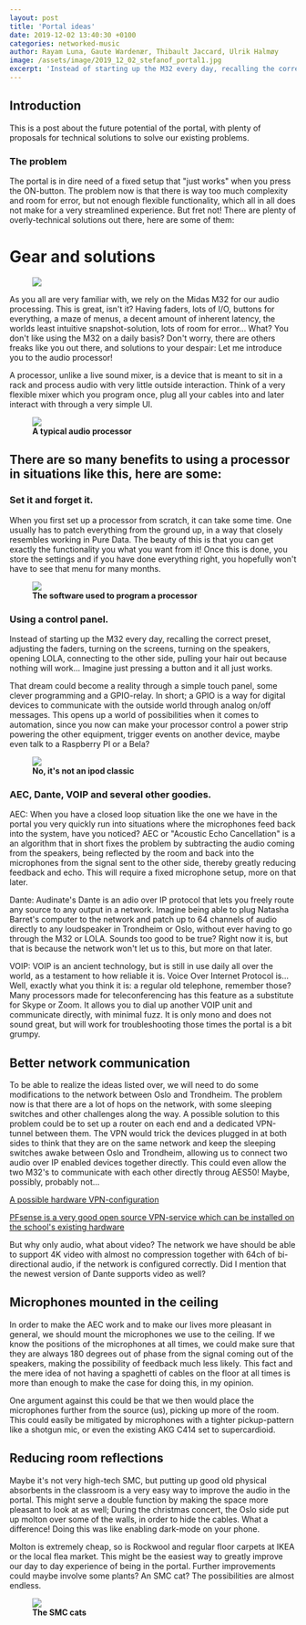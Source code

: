 ```yaml
---
layout: post
title: 'Portal ideas'
date: 2019-12-02 13:40:30 +0100
categories: networked-music
author: Rayam Luna, Gaute Wardenær, Thibault Jaccard, Ulrik Halmøy
image: /assets/image/2019_12_02_stefanof_portal1.jpg
excerpt: 'Instead of starting up the M32 every day, recalling the correct preset, adjusting the faders, turning on the screens, turning on the speakers, opening LOLA, connecting to the other side, pulling your hair out because nothing will work... Imagine just pressing a button and it all just works. '
---
```


## Introduction

This is a post about the future potential of the portal, with plenty of proposals for technical solutions to solve our existing problems.


### The problem
The portal is in dire need of a fixed setup that "just works" when you press the ON-button. The problem now is that there is way too much complexity and room for error, but not enough flexible functionality, which all in all does not make for a very streamlined experience. But fret not! There are plenty of overly-technical solutions out there, here are some of them:

# Gear and solutions
<figure>
<img src="https://www.uio.no/english/studies/programmes/SMC-master/blog/assets/image/2019_12_02_stefanof_gearheaven.gif" align="center" />
<figcaption><strong>   </strong></figcaption>
</figure>

As you all are very familiar with, we rely on the Midas M32 for our audio processing. This is great, isn't it? Having faders, lots of I/O, buttons for everything, a maze of menus, a decent amount of inherent latency, the worlds least intuitive snapshot-solution, lots of room for error... What? You don't like using the M32 on a daily basis? Don't worry, there are others freaks like you out there, and solutions to your despair: Let me introduce you to the audio processor!

A processor, unlike a live sound mixer, is a device that is meant to sit in a rack and process audio with very little outside interaction. Think of a very flexible mixer which you program once, plug all your cables into and later interact with through a very simple UI.

<figure>
<img src="/assets/image/2019_12_02_stefanof_tesira.jpg" align="center" />
<figcaption><strong> A typical audio processor </strong></figcaption>
</figure>

## There are so many benefits to using a processor in situations like this, here are some:

### Set it and forget it.

When you first set up a processor from scratch, it can take some time. One usually has to patch everything from the ground up, in a way that closely resembles working in Pure Data. The beauty of this is that you can get exactly the functionality you what you want from it! Once this is done, you store the settings and if you have done everything right, you hopefully won't have to see that menu for many months.

<figure>
<img src="/assets/image/2019_12_02_stefanof_tesira_software.png" align="center" />
<figcaption><strong>The software used to program a processor</strong></figcaption>
</figure>

### Using a control panel.
Instead of starting up the M32 every day, recalling the correct preset, adjusting the faders, turning on the screens, turning on the speakers, opening LOLA, connecting to the other side, pulling your hair out because nothing will work... Imagine just pressing a button and it all just works.

That dream could become a reality through a simple touch panel, some clever programming and a GPIO-relay. In short; a GPIO is a way for digital devices to communicate with the outside world through analog on/off messages. This opens up a world of possibilities when it comes to automation, since you now can make your processor control a power strip powering the other equipment, trigger events on another device, maybe even talk to a Raspberry PI or a Bela?

<figure>
<img src="/assets/image/2019_12_02_stefanof_biamp_controller.png" align="center" />
<figcaption><strong>No, it's not an ipod classic</strong></figcaption>
</figure>


### AEC, Dante, VOIP and several other goodies.
AEC: When you have a closed loop situation like the one we have in the portal you very quickly run into situations where the microphones feed back into the system, have you noticed? AEC or "Acoustic Echo Cancellation" is a an algorithm that in short fixes the problem by subtracting the audio coming from the speakers, being reflected by the room and back into the microphones from the signal sent to the other side, thereby greatly reducing feedback and echo. This will require a fixed microphone setup, more on that later.

Dante: Audinate's Dante is an adio over IP protocol that lets you freely route any source to any output in a network. Imagine being able to plug Natasha Barret's computer to the network and patch up to 64 channels of audio directly to any loudspeaker in Trondheim or Oslo, without ever having to go through the M32 or LOLA. Sounds too good to be true? Right now it is, but that is because the network won't let us to this, but more on that later.

VOIP: VOIP is an ancient technology, but is still in use daily all over the world, as a testament to how reliable it is. Voice Over Internet Protocol is... Well, exactly what you think it is: a regular old telephone, remember those?  Many processors made for teleconferencing has this feature as a substitute for Skype or Zoom. It allows you to dial up another VOIP unit and communicate directly, with minimal fuzz. It is only mono and does not sound great, but will work for troubleshooting those times the portal is a bit grumpy.

## Better network communication

To be able to realize the ideas listed over, we will need to do some modifications to the network between Oslo and Trondheim. The problem now is that there are a lot of hops on the network, with some sleeping switches and other challenges along the way. A possible solution to this problem could be to set up a router on each end and a dedicated VPN-tunnel between them. The VPN would trick the devices plugged in at both sides to think that they are on the same network and keep the sleeping switches awake between Oslo and Trondheim, allowing us to connect two audio over IP enabled devices together directly. This could even allow the two M32's to communicate with each other directly throug AES50! Maybe, possibly, probably not...

<a href="https://help.ubnt.com/hc/en-us/articles/115011377588-EdgeRouter-Route-Based-Site-to-Site-IPsec-VPN" target="_blank">A possible hardware VPN-configuration </a>

<a href="https://www.pfsense.org/" target="_blank"> PFsense is a very good open source VPN-service which can be installed on the school's existing hardware </a>

But why only audio, what about video?
The network we have should be able to support 4K video with almost no compression together with 64ch of bi-directional audio, if the network is configured correctly. Did I mention that the newest version of Dante supports video as well?


## Microphones mounted in the ceiling

In order to make the AEC work and to make our lives more pleasant in general, we should mount the microphones we use to the ceiling. If we know the positions of the microphones at all times, we could make sure that they are always 180 degrees out of phase from the signal coming out of the speakers, making the possibility of feedback much less likely. This fact and the mere idea of not having a spaghetti of cables on the floor at all times is more than enough to make the case for doing this, in my opinion.

One argument against this could be that we then would place the microphones further from the source (us), picking up more of the room. This could easily be mitigated by microphones with a tighter pickup-pattern like a shotgun mic, or even the existing AKG C414 set to supercardioid.

## Reducing room reflections

Maybe it's not very high-tech SMC, but putting up good old physical absorbents in the classroom is a very easy way to improve the audio in the portal. This might serve a double function by making the space more pleasant to look at as well; During the christmas concert, the Oslo side put up molton over some of the walls, in order to hide the cables. What a difference! Doing this was like enabling dark-mode on your phone.

Molton is extremely cheap, so is Rockwool and regular floor carpets at IKEA or the local flea market. This might be the easiest way to greatly improve our day to day experience of being in the portal. Further improvements could maybe involve some plants? An SMC cat? The possibilities are almost endless.
<figure>
<img src="/assets/image/2019_12_02_stefanof_cat.jpg" align="center" />
<figcaption><strong>The SMC cats</strong></figcaption>
</figure>
